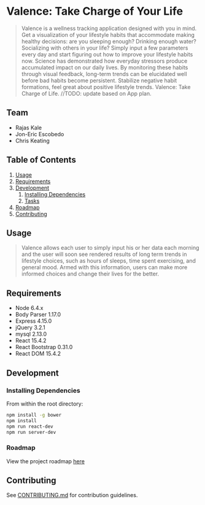 # Valence: Take Charge of Your Life

> Valence is a wellness tracking application designed with you in mind. Get a visualization of your lifestyle habits that accommodate making healthy decisions: are you sleeping enough? Drinking enough water? Socializing with others in your life? Simply input a few parameters every day and start figuring out how to improve your lifestyle habits now. 
Science has demonstrated how everyday stressors produce accumulated impact on our daily lives. By monitoring these habits through visual feedback, long-term trends can be elucidated well before bad habits become persistent. Stabilize negative habit formations, feel great about positive lifestyle trends. Valence: Take Charge of Life. //TODO: update based on App plan.

## Team

  - Rajas Kale
  - Jon-Eric Escobedo
  - Chris Keating

## Table of Contents

1. [Usage](#Usage)
1. [Requirements](#requirements)
1. [Development](#development)
    1. [Installing Dependencies](#installing-dependencies)
    1. [Tasks](#tasks)
1. [Roadmap](#roadmap)
1. [Contributing](#contributing)

## Usage

> Valence allows each user to simply input his or her data each morning and the user will soon see rendered results of long term trends in lifestyle choices, such as hours of sleeps, time spent exercising, and general mood. Armed with this information, users can make more informed choices and change their lives for the better. 

## Requirements

- Node 6.4.x
- Body Parser 1.17.0
- Express 4.15.0
- jQuery 3.2.1
- mysql 2.13.0
- React 15.4.2
- React Bootstrap 0.31.0
- React DOM 15.4.2

## Development

### Installing Dependencies

From within the root directory:

```sh
npm install -g bower
npm install
npm run react-dev
npm run server-dev
```

### Roadmap

View the project roadmap [here](https://trello.com/b/l4yKjHYs/mvp)


## Contributing

See [CONTRIBUTING.md](CONTRIBUTING.md) for contribution guidelines.
